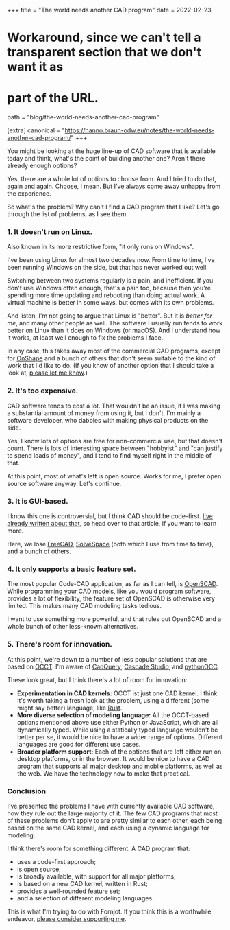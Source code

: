 +++
title = "The world needs another CAD program"
date  = 2022-02-23

# Workaround, since we can't tell a transparent section that we don't want it as
# part of the URL.
path = "blog/the-world-needs-another-cad-program"

[extra]
canonical = "https://hanno.braun-odw.eu/notes/the-world-needs-another-cad-program/"
+++

You might be looking at the huge line-up of CAD software that is available today and think, what's the point of building another one? Aren't there already enough options?

Yes, there are a whole lot of options to choose from. And I tried to do that, again and again. Choose, I mean. But I've always come away unhappy from the experience.

So what's the problem? Why can't I find a CAD program that I like? Let's go through the list of problems, as I see them.


### 1. It doesn't run on Linux.

Also known in its more restrictive form, "it only runs on Windows".

I've been using Linux for almost two decades now. From time to time, I've been running Windows on the side, but that has never worked out well.

Switching between two systems regularly is a pain, and inefficient. If you don't use Windows often enough, that's a pain too, because then you're spending more time updating and rebooting than doing actual work. A virtual machine is better in some ways, but comes with its own problems.

And listen, I'm not going to argue that Linux is "better". But it is *better for me*, and many other people as well. The software I usually run tends to work better on Linux than it does on Windows (or macOS). And I understand how it works, at least well enough to fix the problems I face.

In any case, this takes away most of the commercial CAD programs, except for [OnShape](https://www.onshape.com/) and a bunch of others that don't seem suitable to the kind of work that I'd like to do. (If you know of another option that I should take a look at, [please let me know](mailto:hello@hannobraun.com).)


### 2. It's too expensive.

CAD software tends to cost a lot. That wouldn't be an issue, if I was making a substantial amount of money from using it, but I don't. I'm mainly a software developer, who dabbles with making physical products on the side.

Yes, I know lots of options are free for non-commercial use, but that doesn't count. There is lots of interesting space between "hobbyist" and "can justify to spend loads of money", and I tend to find myself right in the middle of that.

At this point, most of what's left is open source. Works for me, I prefer open source software anyway. Let's continue.


### 3. It is GUI-based.

I know this one is controversial, but I think CAD should be code-first. [I've already written about that](/blog/code-cad-advantages), so head over to that article, if you want to learn more.

Here, we lose [FreeCAD](https://www.freecadweb.org/), [SolveSpace](https://solvespace.com/) (both which I use from time to time), and a bunch of others.


### 4. It only supports a basic feature set.

The most popular Code-CAD application, as far as I can tell, is [OpenSCAD](https://openscad.org/). While programming your CAD models, like you would program software, provides a lot of flexibility, the feature set of OpenSCAD is otherwise very limited. This makes many CAD modeling tasks tedious.

I want to use something more powerful, and that rules out OpenSCAD and a whole bunch of other less-known alternatives.


### 5. There's room for innovation.

At this point, we're down to a number of less popular solutions that are based on [OCCT](https://www.opencascade.com/open-cascade-technology/). I'm aware of [CadQuery](https://cadquery.readthedocs.io/en/latest/intro.html), [Cascade Studio](https://zalo.github.io/CascadeStudio/), and [pythonOCC](https://github.com/tpaviot/pythonocc).

These look great, but I think there's a lot of room for innovation:

- **Experimentation in CAD kernels:** OCCT ist just one CAD kernel. I think it's worth taking a fresh look at the problem, using a different (some might say better) language, like [Rust](https://www.rust-lang.org/).
- **More diverse selection of modeling language:** All the OCCT-based options mentioned above use either Python or JavaScript, which are all dynamically typed. While using a statically typed language wouldn't be better per se, it would be nice to have a wider range of options. Different languages are good for different use cases.
- **Broader platform support:** Each of the options that are left either run on desktop platforms, or in the browser. It would be nice to have a CAD program that supports all major desktop and mobile platforms, as well as the web. We have the technology now to make that practical.


### Conclusion

I've presented the problems I have with currently available CAD software, how they rule out the large majority of it. The few CAD programs that most of these problems don't apply to are pretty similar to each other, each being based on the same CAD kernel, and each using a dynamic language for modeling.

I think there's room for something different. A CAD program that:

- uses a code-first approach;
- is open source;
- is broadly available, with support for all major platforms;
- is based on a new CAD kernel, written in Rust;
- provides a well-rounded feature set;
- and a selection of different modeling languages.

This is what I'm trying to do with Fornjot. If you think this is a worthwhile endeavor, [please consider supporting me](https://github.com/sponsors/hannobraun).
